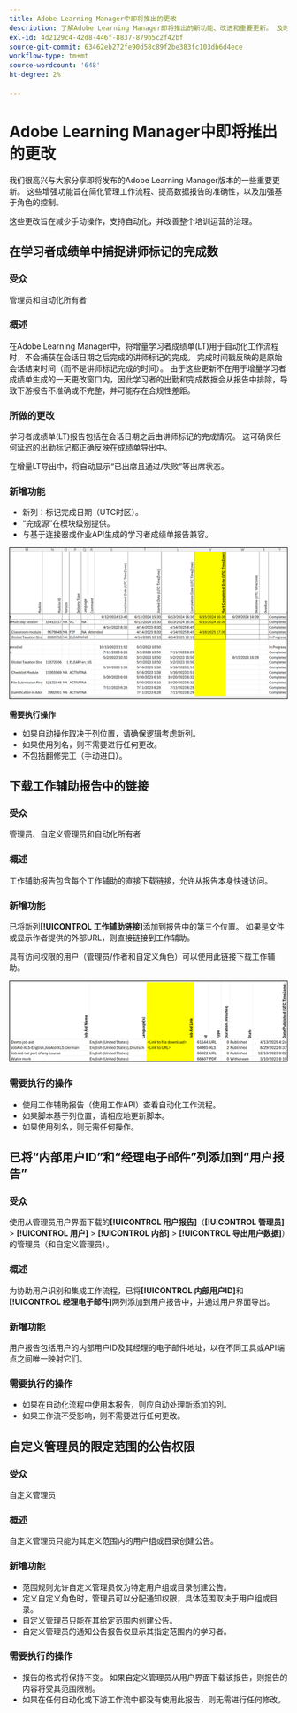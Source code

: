 ```yaml
---
title: Adobe Learning Manager中即将推出的更改
description: 了解Adobe Learning Manager即将推出的新功能、改进和重要更新。 及时了解即将发生的更改，以便您提前计划并充分利用最新的增强功能。
exl-id: 4d2129c4-42d8-446f-8837-879b5c2f42bf
source-git-commit: 63462eb272fe90d58c89f2be383fc103db6d4ece
workflow-type: tm+mt
source-wordcount: '648'
ht-degree: 2%

---
```


# Adobe Learning Manager中即将推出的更改

我们很高兴与大家分享即将发布的Adobe Learning Manager版本的一些重要更新。 这些增强功能旨在简化管理工作流程、提高数据报告的准确性，以及加强基于角色的控制。

这些更改旨在减少手动操作，支持自动化，并改善整个培训运营的治理。

## 在学习者成绩单中捕捉讲师标记的完成数

### 受众

管理员和自动化所有者

### 概述

在Adobe Learning Manager中，将增量学习者成绩单(LT)用于自动化工作流程时，不会捕获在会话日期之后完成的讲师标记的完成。 完成时间戳反映的是原始会话结束时间（而不是讲师标记完成的时间）。 由于这些更新不在用于增量学习者成绩单生成的一天更改窗口内，因此学习者的出勤和完成数据会从报告中排除，导致下游报告不准确或不完整，并可能存在合规性差距。

### 所做的更改

学习者成绩单(LT)报告包括在会话日期之后由讲师标记的完成情况。 这可确保任何延迟的出勤标记都正确反映在成绩单导出中。

在增量LT导出中，将自动显示“已出席且通过/失败”等出席状态。

### 新增功能

* 新列：标记完成日期（UTC时区）。
* “完成源”在模块级别提供。
* 与基于连接器或作业API生成的学习者成绩单报告兼容。

![](assets/capture-instructor.png)

**需要执行操作**

* 如果自动操作取决于列位置，请确保逻辑考虑新列。
* 如果使用列名，则不需要进行任何更改。
* 不包括翻修完工（手动进口）。

## 下载工作辅助报告中的链接

### 受众

管理员、自定义管理员和自动化所有者

### 概述

工作辅助报告包含每个工作辅助的直接下载链接，允许从报告本身快速访问。

### 新增功能

已将新列&#x200B;**[!UICONTROL 工作辅助链接]**&#x200B;添加到报告中的第三个位置。 如果是文件或显示作者提供的外部URL，则直接链接到工作辅助。

具有访问权限的用户（管理员/作者和自定义角色）可以使用此链接下载工作辅助。

![](assets/download-links-for-job-aid.png)

### 需要执行的操作

* 使用工作辅助报告（使用工作API）查看自动化工作流程。
* 如果脚本基于列位置，请相应地更新脚本。
* 如果使用列名，则无需任何操作。

## 已将“内部用户ID”和“经理电子邮件”列添加到“用户报告”

### 受众

使用从管理员用户界面下载的&#x200B;**[!UICONTROL 用户报告]**（**[!UICONTROL 管理员]** > **[!UICONTROL 用户]** > **[!UICONTROL 内部]** > **[!UICONTROL 导出用户数据]**）的管理员（和自定义管理员）。

### 概述

为协助用户识别和集成工作流程，已将&#x200B;**[!UICONTROL 内部用户ID]**&#x200B;和&#x200B;**[!UICONTROL 经理电子邮件]**&#x200B;两列添加到用户报告中，并通过用户界面导出。

### 新增功能

用户报告包括用户的内部用户ID及其经理的电子邮件地址，以在不同工具或API端点之间唯一映射它们。

### 需要执行的操作

* 如果在自动化流程中使用本报告，则应自动处理新添加的列。
* 如果工作流不受影响，则不需要进行任何更改。

## 自定义管理员的限定范围的公告权限

### 受众

自定义管理员

### 概述

自定义管理员只能为其定义范围内的用户组或目录创建公告。

### 新增功能

* 范围规则允许自定义管理员仅为特定用户组或目录创建公告。
* 定义自定义角色时，管理员可以分配通知权限，具体范围取决于用户组或目录。
* 自定义管理员只能在其给定范围内创建公告。
* 自定义管理员的通知公告报告仅显示其指定范围内的学习者。

### 需要执行的操作

* 报告的格式将保持不变。 如果自定义管理员从用户界面下载该报告，则报告的内容将受其范围限制。
* 如果在任何自动化或下游工作流中都没有使用此报告，则无需进行任何修改。
